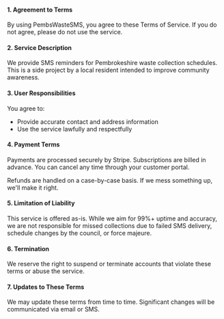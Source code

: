#### __1. Agreement to Terms__

By using PembsWasteSMS, you agree to these Terms of Service. If you do not agree, please do not use the service.

#### __2. Service Description__

We provide SMS reminders for Pembrokeshire waste collection schedules. This is a side project by a local resident intended to improve community awareness.

#### __3. User Responsibilities__

You agree to:

- Provide accurate contact and address information
- Use the service lawfully and respectfully

#### __4. Payment Terms__

Payments are processed securely by Stripe. Subscriptions are billed in advance. You can cancel any time through your customer portal.

Refunds are handled on a case-by-case basis. If we mess something up, we'll make it right.

#### __5. Limitation of Liability__

This service is offered as-is. While we aim for 99%+ uptime and accuracy, we are not responsible for missed collections due to failed SMS delivery, schedule changes by the council, or force majeure.

#### __6. Termination__

We reserve the right to suspend or terminate accounts that violate these terms or abuse the service.

#### __7. Updates to These Terms__

We may update these terms from time to time. Significant changes will be communicated via email or SMS.
